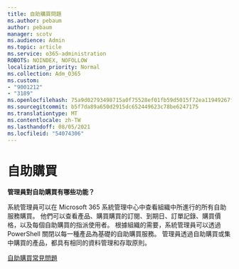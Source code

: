 ```yaml
---
title: 自助購買問題
ms.author: pebaum
author: pebaum
manager: scotv
ms.audience: Admin
ms.topic: article
ms.service: o365-administration
ROBOTS: NOINDEX, NOFOLLOW
localization_priority: Normal
ms.collection: Adm_O365
ms.custom:
- "9001212"
- "3189"
ms.openlocfilehash: 75a9d02793498715a0f75528ef01fb59d5015f72ea11949267f2a7d36ff19550
ms.sourcegitcommit: b5f7da89a650d2915dc652449623c78be6247175
ms.translationtype: MT
ms.contentlocale: zh-TW
ms.lasthandoff: 08/05/2021
ms.locfileid: "54074306"
---
```

# <a name="self-service-purchase"></a>自助購買

**管理員對自助購買有哪些功能？**

系統管理員可以在 Microsoft 365 系統管理中心中查看組織中所進行的所有自助服務購買。 他們可以查看產品、購買購買的訂閱、到期日、訂單記錄、購買價格，以及每個自助購買的指派使用者。  根據組織的需要，系統管理員可以透過 PowerShell 關閉以每一種產品為基礎的自助購買服務。  管理員透過自助購買或集中購買的產品，都具有相同的資料管理和存取原則。

[自助購買常見問題](https://aka.ms/self-service-purchase-faq)

